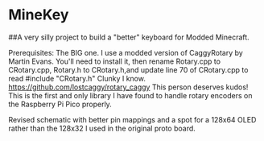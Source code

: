 # MineKey
##A very silly project to build a "better" keyboard for Modded Minecraft.

Prerequisites: The BIG one. I use a modded version of CaggyRotary by Martin Evans. You'll need to install it, then rename Rotary.cpp to CRotary.cpp, Rotary.h to CRotary.h,and update line 70 of CRotary.cpp to read #include "CRotary.h"
Clunky I know.
https://github.com/lostcaggy/rotary_caggy
This person deserves kudos! This is the first and only library I have found to handle rotary encoders on the Raspberry Pi Pico properly.

Revised schematic with better pin mappings and a spot for a 128x64 OLED rather than the 128x32 I used in the original proto board.
